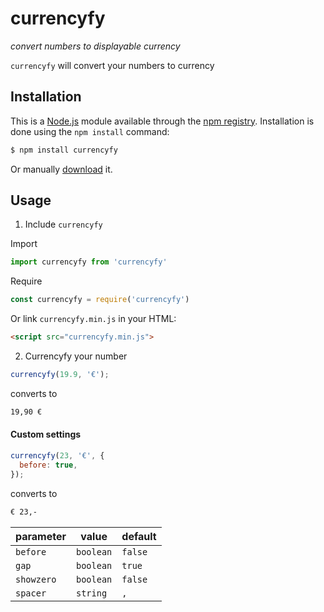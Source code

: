 # currencyfy

_convert numbers to displayable currency_

`currencyfy` will convert your numbers to currency

## Installation

This is a [Node.js](https://nodejs.org) module available through the [npm registry](https://www.npmjs.com/). Installation is done using the `npm install` command:

```bash
$ npm install currencyfy
```

Or manually [download](https://github.com/leifarriens/currencyfy/blob/master/currencyfy.min.js) it.

## Usage

1. Include `currencyfy`

Import

```javascript
import currencyfy from 'currencyfy'
```

Require

```javascript
const currencyfy = require('currencyfy')
```

Or link `currencyfy.min.js` in your HTML:

```html
<script src="currencyfy.min.js">
```

2. Currencyfy your number

```javascript
currencyfy(19.9, '€');
```

converts to

```bash
19,90 €
```


#### Custom settings
```javascript
currencyfy(23, '€', {
  before: true,
});
```

converts to

```bash
€ 23,-
```


| parameter | value | default |
| ---------- | ---------- | ---------- |
| `before`   | `boolean`  | `false`    | 
| `gap`      | `boolean`  | `true`     | 
| `showzero` | `boolean`  | `false`    | 
| `spacer`   | `string`   | `,`        | 
